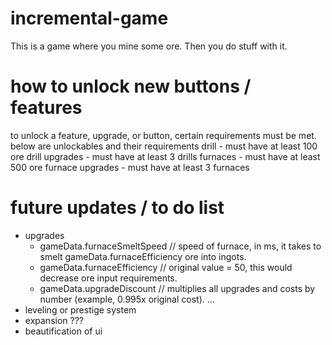 # incremental-game

This is a game where you mine some ore. Then you do stuff with it.

# how to unlock new buttons / features

to unlock a feature, upgrade, or button, certain requirements must be met. below are unlockables and their requirements
drill - must have at least 100 ore
drill upgrades - must have at least 3 drills
furnaces - must have at least 500 ore
furnace upgrades - must have at least 3 furnaces


# future updates / to do list

  - upgrades
    - gameData.furnaceSmeltSpeed // speed of furnace, in ms, it takes to smelt gameData.furnaceEfficiency ore into ingots.
    - gameData.furnaceEfficiency // original value = 50, this would decrease ore input requirements.
    - gameData.upgradeDiscount // multiplies all upgrades and costs by number (example, 0.995x original cost).
  ...
  - leveling or prestige system
  - expansion ???
  - beautification of ui
